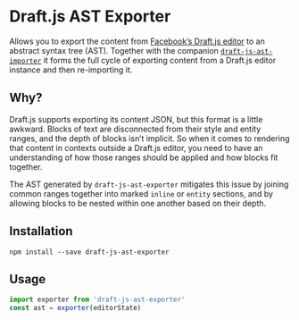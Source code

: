 # Draft.js AST Exporter

Allows you to export the content from [Facebook’s Draft.js editor](https://facebook.github.io/draft-js/) to an abstract syntax tree (AST). Together with the companion [`draft-js-ast-importer`](https://github.com/icelab/draft-js-ast-importer) it forms the full cycle of exporting content from a Draft.js editor instance and then re-importing it.

## Why?

Draft.js supports exporting its content JSON, but this format is a little awkward. Blocks of text are disconnected from their style and entity ranges, and the depth of blocks isn’t implicit. So when it comes to rendering that content in contexts outside a Draft.js editor, you need to have an understanding of how those ranges should be applied and how blocks fit together.

The AST generated by `draft-js-ast-exporter` mitigates this issue by joining common ranges together into marked `inline` or `entity` sections, and by allowing blocks to be nested within one another based on their depth.

## Installation

```
npm install --save draft-js-ast-exporter
```

## Usage

```js
import exporter from 'draft-js-ast-exporter'
const ast = exporter(editorState)
```
